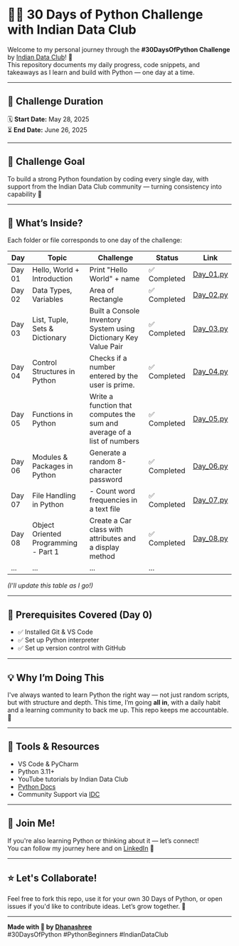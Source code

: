 # 👩‍💻 30 Days of Python Challenge with Indian Data Club

Welcome to my personal journey through the **#30DaysOfPython Challenge** by [Indian Data Club](https://indiandataclub.com/)! 🚀  
This repository documents my daily progress, code snippets, and takeaways as I learn and build with Python — one day at a time.

---

## 📅 Challenge Duration
🗓️ **Start Date:** May 28, 2025  
⏳ **End Date:** June 26, 2025

---

## 🎯 Challenge Goal
To build a strong Python foundation by coding every single day, with support from the Indian Data Club community — turning consistency into capability 💪

---

## 🧠 What’s Inside?

Each folder or file corresponds to one day of the challenge:

| Day | Topic | Challenge | Status | Link |
|-----|-------|--------|------|------|
| Day 01 | Hello, World + Introduction | Print "Hello World" + name |✅ Completed| [Day_01.py](Day%2001/Day_01.py)|
| Day 02 | Data Types, Variables | Area of Rectangle |✅ Completed|  [Day_02.py](Day%2002/Day_02.py)|
| Day 03 | List, Tuple, Sets & Dictionary | Built a Console Inventory System using Dictionary Key Value Pair |✅ Completed|  [Day_03.py](Day%2003/Day_03.py)|
| Day 04 | Control Structures in Python | Checks if a number entered by the user is prime. |✅ Completed| [Day_04.py](Day%2004/Day_04.py)|
| Day 05 | Functions in Python |Write a function that computes the sum and average of a list of numbers | ✅ Completed | [Day_05.py](Day%2005/Day_05.py)|
| Day 06 | Modules & Packages in Python | Generate a random 8-character password |✅ Completed| [Day_06.py](Day%2006/Day_06.py)| |
| Day 07 | File Handling in Python | - Count word frequencies in a text file |✅ Completed| [Day_07.py](Day%2007/Day_07.py)||
|Day 08 | Object Oriented Programming - Part 1| Create a Car class with attributes and a display method|✅ Completed| [Day_08.py](Day%2008/Day_08.py)||
| ... | ... | ... | ... |

_(I’ll update this table as I go!)_

---

## 🔧 Prerequisites Covered (Day 0)
- ✅ Installed Git & VS Code
- ✅ Set up Python interpreter
- ✅ Set up version control with GitHub

---

## 💡 Why I’m Doing This
I've always wanted to learn Python the right way — not just random scripts, but with structure and depth. This time, I’m going **all in**, with a daily habit and a learning community to back me up. This repo keeps me accountable. 🧾

---

## 📌 Tools & Resources
- VS Code & PyCharm
- Python 3.11+
- YouTube tutorials by Indian Data Club
- [Python Docs](https://docs.python.org/3/)
- Community Support via [IDC](https://indiandataclub.com/)

---

## 📢 Join Me!
If you're also learning Python or thinking about it — let’s connect!  
You can follow my journey here and on [LinkedIn](https://www.linkedin.com/in/dhanashree-sr/) 💙

---

## ⭐ Let's Collaborate!
Feel free to fork this repo, use it for your own 30 Days of Python, or open issues if you'd like to contribute ideas. Let’s grow together. 🌱

---

**Made with 💙 by [Dhanashree](https://dhanashreesr.vercel.app/)**  
#30DaysOfPython #PythonBeginners #IndianDataClub
